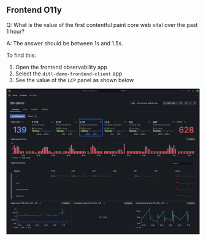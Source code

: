 ## Frontend O11y
Q:  What is the value of the first contentful paint core web vital over the past 1 hour? 

A: The answer should be between 1s and 1.5s.

To find this:
1. Open the frontend observability app
1. Select the `ditl-demo-frontend-client` app
1. See the value of the `LCP` panel as shown below

![Page Loads panel](/images/breakout_1/1.2-frontend-olly.png)


